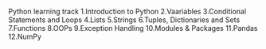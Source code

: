 Python learning track
1.Introduction to Python
2.Vaariables
3.Conditional Statements and Loops
4.Lists
5.Strings
6.Tuples, Dictionaries and Sets
7.Functions
8.OOPs
9.Exception Handling
10.Modules & Packages
11.Pandas
12.NumPy


